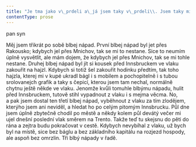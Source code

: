 ```yaml
---
title: "Je tma jako v\_prdeli a\_já jsem taky v\_prdeli\\. Jsem taky mimochodem zmrzlej jak hovno\\. Už pár hodin přešlapuju kolem blbýho nádraží v\_Innsbrucku a\_budu tady přešlapovat až do pěti do rána\\. Na hlavě mám naraženej papírovej sáček od slanýho preclíku\\. Chvilku mě docela hřál, jak byl teplej od toho preclíku, kterej jsem v\_něm koupil, ale už je nanic\\. Že člověku ukradnou bágl, tomu rozumím, tohle se prostě může stát\\. Aspoň mně se to zjevně může stát\\. Pochopil bych, kdyby mi někdo třeba sebral šrajtofli nebo hodinky, kdybych měl nějaký, co za to stojí\\. Ale který hovado ukradne člověku v\_zimě čepici? Čepice je snad něco, co se nekrade, na tohle by měl bejt nějakej kodex, kterej to zakazuje a\_kterej by měli dodržovat i\_ti nejhorší gauneři\\. Tady jde totiž o\_to, že nejvíc tepla uniká člověku z\_hlavy\\. Před časem jsem četl nějakej článek o\_norskejch rybářích a\_tam psali, že nejdůležitější v\_zimě je hlava krytá pořádnou čepicí, protože půlka veškerýho tepla z\_těla prostě odchází přes hlavu\\. Tohle by měli gaunery učit v\_kriminálech\\. V\_každým vězení by měl bejt někdo, kdo by dal zlodějům nějakej základní kodex toho, co se může a\_nemůže krást\\. Mohli by to dělat třeba vězeňští kaplani, jestli teda něco takovýho ještě existuje\\. Furt dokola jim vysvětlovat a\_připomínat\_— když už vole musíš krást, tak peníze jsou v\_pohodě, auto taky, ale, vy hovada, nemůžete krást lidem v\_mrazu čepice nebo boty\\. Tohle se nedělá, za tohle by měl bejt trest smrti\\. Boty teda naštěstí mám\\. Zůstalo mi to, co mám na sobě, jízdenka do Madonny di Campiglio, asi tak půl balíčku tabáku, papírky, zapalovač a\_peněženka, ve které je asi tak sto dvacet euro\\."
contentType: prose
---
```


<section>

pan syn

Měj jsem třikrát po sobě blbej nápad. První blbej nápad byl jet přes Rakousko; kdybych jel přes Mnichov, tak se mi to nestane. Sice to neumím úplně vysvětlit, ale mám dojem, že kdybych jel přes Mnichov, tak se mi tohle nestane. Druhej blbej nápad byl jít si kousek před Innsbruckem ve vlaku zakouřit na hajzl. Kdybych si totiž šel zakouřit hodinku předtím, tak toho hajzla, kterej mi v kupé ukradl bágl i s mobilem a pochopitelně i s tubou srolovanejch grafik a taky s čepicí, kterou jsem tam nechal, normálně chytnu ještě někde ve vlaku. Jenomže kvůli tomuhle blbýmu nápadu, hulit před Innsbruckem, tutově stihl vypadnout z vlaku i s mejma věcma. No, a pak jsem dostal ten třetí blbej nápad, vyběhnout z vlaku za tím zlodějem, kterýho jsem ani neviděl, a hledat ho po celým pitomým Innsbrucku. Půl dne jsem úplně zbytečně chodil po městě a někdy kolem půl devátý večer mi ujel dnešní poslední vlak směrem na Trento. Takže teď tu skejsnu do pěti do rána a zejtra budu pokračovat v cestě. Kdybych nevybíhal z vlaku, už bych byl na místě, sice bez báglu a bez základního kapitálu na rozjezd hospody, ale aspoň bez omrzlin. Tři blbý nápady v řadě.

</section>
